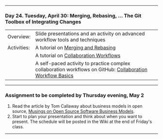 --------------------------------------------------------------------------------

### Day 24. Tuesday, April 30:  Merging, Rebasing, ... The Git Toolbox of Integrating Changes

|              |        |
|:---|:----|
|Overview:     |  Slide presentations and an activity on advanced workflow tools and techniques |
|Activities:   |  A tutorial on [Merging and Rebasing](http://www.compsci.hunter.cuny.edu/~sweiss/course_materials/csci395.86/slides/git_merge_rebase.html)  |
|              |  A tutorial on [Collaboration Workflows](http://www.compsci.hunter.cuny.edu/~sweiss/course_materials/csci395.86/slides/collaborating_workflows.html)|
|              |  A self-paced activity to practice complex collaboration workflows on GitHub: [Collaboration Workflow Basics](https://github.com/hunter-college-ossd-spr19/git-collaboration-workflow-activity) |



--------------------------------------------------------------------------------

### Assignment to be completed by **Thursday evening, May 2**
1. Read the article by Tom Callaway about business models in open source,
[Musings on Open Source Software Business Models](https://spot.livejournal.com/327801.html).
2. Start to plan your presentation and think about when you want to present.
The schedule will be posted in the Wiki at the end of Friday's class.




--------------------------------------------------------------------------------
